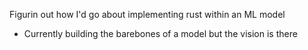 Figurin out how I'd go about implementing rust within an ML model

- Currently building the barebones of a model but the vision is there
